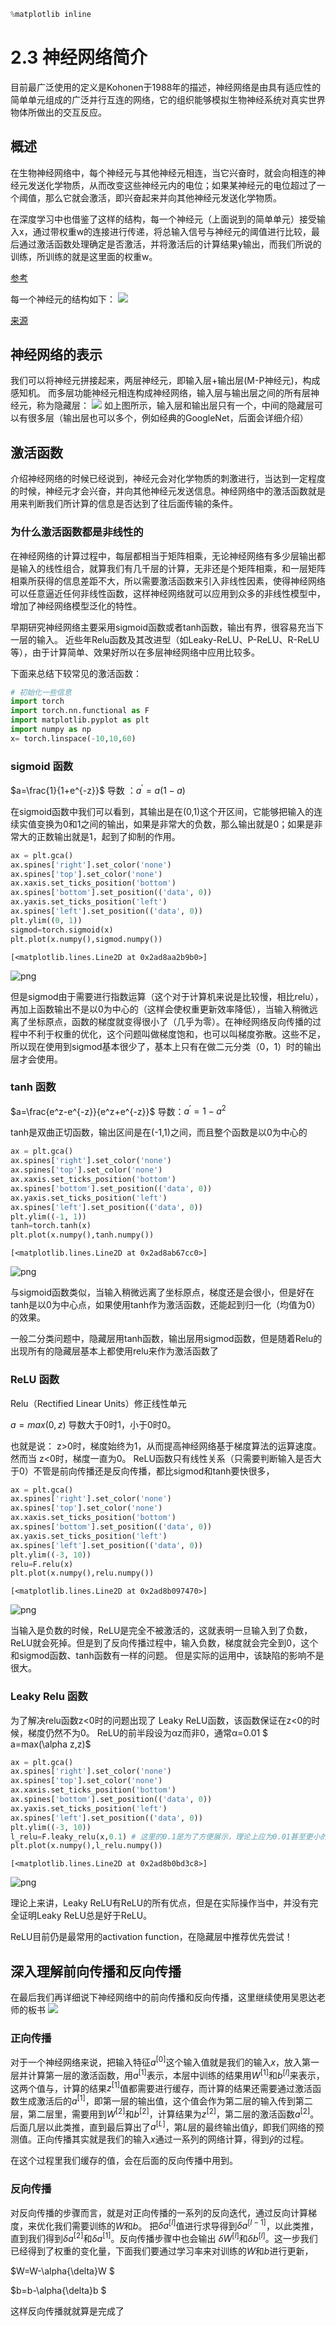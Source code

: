```python
%matplotlib inline
```

# 2.3 神经网络简介
目前最广泛使用的定义是Kohonen于1988年的描述，神经网络是由具有适应性的简单单元组成的广泛并行互连的网络，它的组织能够模拟生物神经系统对真实世界物体所做出的交互反应。

## 概述
在生物神经网络中，每个神经元与其他神经元相连，当它兴奋时，就会向相连的神经元发送化学物质，从而改变这些神经元内的电位；如果某神经元的电位超过了一个阈值，那么它就会激活，即兴奋起来并向其他神经元发送化学物质。

在深度学习中也借鉴了这样的结构，每一个神经元（上面说到的简单单元）接受输入x，通过带权重w的连接进行传递，将总输入信号与神经元的阈值进行比较，最后通过激活函数处理确定是否激活，并将激活后的计算结果y输出，而我们所说的训练，所训练的就是这里面的权重w。

[参考](http://www.dkriesel.com/en/science/neural_networks)

每一个神经元的结构如下：
![](6.png)

[来源](https://becominghuman.ai/from-perceptron-to-deep-neural-nets-504b8ff616e)





## 神经网络的表示
我们可以将神经元拼接起来，两层神经元，即输入层+输出层(M-P神经元)，构成感知机。
而多层功能神经元相连构成神经网络，输入层与输出层之间的所有层神经元，称为隐藏层：
![](7.png)
如上图所示，输入层和输出层只有一个，中间的隐藏层可以有很多层（输出层也可以多个，例如经典的GoogleNet，后面会详细介绍）

## 激活函数
介绍神经网络的时候已经说到，神经元会对化学物质的刺激进行，当达到一定程度的时候，神经元才会兴奋，并向其他神经元发送信息。神经网络中的激活函数就是用来判断我们所计算的信息是否达到了往后面传输的条件。

### 为什么激活函数都是非线性的
在神经网络的计算过程中，每层都相当于矩阵相乘，无论神经网络有多少层输出都是输入的线性组合，就算我们有几千层的计算，无非还是个矩阵相乘，和一层矩阵相乘所获得的信息差距不大，所以需要激活函数来引入非线性因素，使得神经网络可以任意逼近任何非线性函数，这样神经网络就可以应用到众多的非线性模型中，增加了神经网络模型泛化的特性。

早期研究神经网络主要采用sigmoid函数或者tanh函数，输出有界，很容易充当下一层的输入。 
近些年Relu函数及其改进型（如Leaky-ReLU、P-ReLU、R-ReLU等），由于计算简单、效果好所以在多层神经网络中应用比较多。

下面来总结下较常见的激活函数：


```python
# 初始化一些信息
import torch
import torch.nn.functional as F
import matplotlib.pyplot as plt
import numpy as np
x= torch.linspace(-10,10,60)
```

### sigmoid 函数
$a=\frac{1}{1+e^{-z}}$ 导数 ：$a^\prime =a(1 - a)$

在sigmoid函数中我们可以看到，其输出是在(0,1)这个开区间，它能够把输入的连续实值变换为0和1之间的输出，如果是非常大的负数，那么输出就是0；如果是非常大的正数输出就是1，起到了抑制的作用。


```python
ax = plt.gca()
ax.spines['right'].set_color('none')
ax.spines['top'].set_color('none')
ax.xaxis.set_ticks_position('bottom')
ax.spines['bottom'].set_position(('data', 0))
ax.yaxis.set_ticks_position('left')
ax.spines['left'].set_position(('data', 0))
plt.ylim((0, 1))
sigmod=torch.sigmoid(x)
plt.plot(x.numpy(),sigmod.numpy())
```




    [<matplotlib.lines.Line2D at 0x2ad8aa2b9b0>]




    
![png](output_7_1.png)
    


但是sigmod由于需要进行指数运算（这个对于计算机来说是比较慢，相比relu），再加上函数输出不是以0为中心的（这样会使权重更新效率降低），当输入稍微远离了坐标原点，函数的梯度就变得很小了（几乎为零）。在神经网络反向传播的过程中不利于权重的优化，这个问题叫做梯度饱和，也可以叫梯度弥散。这些不足，所以现在使用到sigmod基本很少了，基本上只有在做二元分类（0，1）时的输出层才会使用。

### tanh 函数
$a=\frac{e^z-e^{-z}}{e^z+e^{-z}}$ 导数：$a^\prime =1 - a^2$ 

tanh是双曲正切函数，输出区间是在(-1,1)之间，而且整个函数是以0为中心的


```python
ax = plt.gca()
ax.spines['right'].set_color('none')
ax.spines['top'].set_color('none')
ax.xaxis.set_ticks_position('bottom')
ax.spines['bottom'].set_position(('data', 0))
ax.yaxis.set_ticks_position('left')
ax.spines['left'].set_position(('data', 0))
plt.ylim((-1, 1))
tanh=torch.tanh(x)
plt.plot(x.numpy(),tanh.numpy())
```




    [<matplotlib.lines.Line2D at 0x2ad8ab67cc0>]




    
![png](output_10_1.png)
    


与sigmoid函数类似，当输入稍微远离了坐标原点，梯度还是会很小，但是好在tanh是以0为中心点，如果使用tanh作为激活函数，还能起到归一化（均值为0）的效果。

一般二分类问题中，隐藏层用tanh函数，输出层用sigmod函数，但是随着Relu的出现所有的隐藏层基本上都使用relu来作为激活函数了

### ReLU 函数
Relu（Rectified Linear Units）修正线性单元

$a=max(0,z)$ 导数大于0时1，小于0时0。

也就是说：
z>0时，梯度始终为1，从而提高神经网络基于梯度算法的运算速度。然而当
z<0时，梯度一直为0。
ReLU函数只有线性关系（只需要判断输入是否大于0）不管是前向传播还是反向传播，都比sigmod和tanh要快很多，


```python
ax = plt.gca()
ax.spines['right'].set_color('none')
ax.spines['top'].set_color('none')
ax.xaxis.set_ticks_position('bottom')
ax.spines['bottom'].set_position(('data', 0))
ax.yaxis.set_ticks_position('left')
ax.spines['left'].set_position(('data', 0))
plt.ylim((-3, 10))
relu=F.relu(x)
plt.plot(x.numpy(),relu.numpy())
```




    [<matplotlib.lines.Line2D at 0x2ad8b097470>]




    
![png](output_13_1.png)
    


当输入是负数的时候，ReLU是完全不被激活的，这就表明一旦输入到了负数，ReLU就会死掉。但是到了反向传播过程中，输入负数，梯度就会完全到0，这个和sigmod函数、tanh函数有一样的问题。 但是实际的运用中，该缺陷的影响不是很大。

### Leaky Relu 函数
为了解决relu函数z<0时的问题出现了 Leaky ReLU函数，该函数保证在z<0的时候，梯度仍然不为0。
ReLU的前半段设为αz而非0，通常α=0.01 $ a=max(\alpha z,z)$


```python
ax = plt.gca()
ax.spines['right'].set_color('none')
ax.spines['top'].set_color('none')
ax.xaxis.set_ticks_position('bottom')
ax.spines['bottom'].set_position(('data', 0))
ax.yaxis.set_ticks_position('left')
ax.spines['left'].set_position(('data', 0))
plt.ylim((-3, 10))
l_relu=F.leaky_relu(x,0.1) # 这里的0.1是为了方便展示，理论上应为0.01甚至更小的值
plt.plot(x.numpy(),l_relu.numpy())
```




    [<matplotlib.lines.Line2D at 0x2ad8b0bd3c8>]




    
![png](output_16_1.png)
    


理论上来讲，Leaky ReLU有ReLU的所有优点，但是在实际操作当中，并没有完全证明Leaky ReLU总是好于ReLU。

ReLU目前仍是最常用的activation function，在隐藏层中推荐优先尝试！

## 深入理解前向传播和反向传播
在最后我们再详细说下神经网络中的前向传播和反向传播，这里继续使用吴恩达老师的板书
![](8.png)
### 正向传播
对于一个神经网络来说，把输入特征$a^{[0]}$这个输入值就是我们的输入$x$，放入第一层并计算第一层的激活函数，用$a^{[1]}$表示，本层中训练的结果用$W^{[1]}$和$b^{[l]}$来表示，这两个值与，计算的结果$z^{[1]}$值都需要进行缓存，而计算的结果还需要通过激活函数生成激活后的$a^{[1]}$，即第一层的输出值，这个值会作为第二层的输入传到第二层，第二层里，需要用到$W^{[2]}$和$b^{[2]}$，计算结果为$z^{[2]}$，第二层的激活函数$a^{[2]}$。
后面几层以此类推，直到最后算出了$a^{[L]}$，第$L$层的最终输出值$\hat{y}$，即我们网络的预测值。正向传播其实就是我们的输入$x$通过一系列的网络计算，得到$\hat{y}$的过程。

在这个过程里我们缓存的值，会在后面的反向传播中用到。


### 反向传播
对反向传播的步骤而言，就是对正向传播的一系列的反向迭代，通过反向计算梯度，来优化我们需要训练的$W$和$b$。
把${\delta}a^{[l]}$值进行求导得到${\delta}a^{[l-1]}$，以此类推，直到我们得到${\delta}a^{[2]}$和${\delta}a^{[1]}$。反向传播步骤中也会输出 ${\delta}W^{[l]}$和${\delta}b^{[l]}$。这一步我们已经得到了权重的变化量，下面我们要通过学习率来对训练的$W$和$b$进行更新，

$W=W-\alpha{\delta}W $

$b=b-\alpha{\delta}b $

这样反向传播就就算是完成了


```python

```
